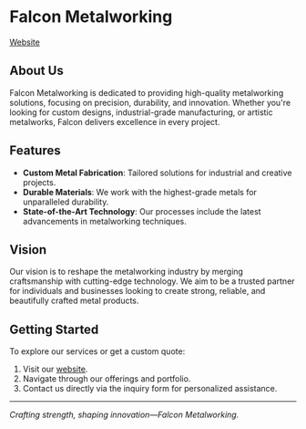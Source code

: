 # Falcon Metalworking

[Website](https://falcon.notmars.xyz/)

## About Us

Falcon Metalworking is dedicated to providing high-quality metalworking solutions, focusing on precision, durability, and innovation. Whether you're looking for custom designs, industrial-grade manufacturing, or artistic metalworks, Falcon delivers excellence in every project.

## Features

- **Custom Metal Fabrication**: Tailored solutions for industrial and creative projects.
- **Durable Materials**: We work with the highest-grade metals for unparalleled durability.
- **State-of-the-Art Technology**: Our processes include the latest advancements in metalworking techniques.

## Vision

Our vision is to reshape the metalworking industry by merging craftsmanship with cutting-edge technology. We aim to be a trusted partner for individuals and businesses looking to create strong, reliable, and beautifully crafted metal products.

## Getting Started

To explore our services or get a custom quote:

1. Visit our [website](https://falcon.notmars.xyz/).
2. Navigate through our offerings and portfolio.
3. Contact us directly via the inquiry form for personalized assistance.

---

*Crafting strength, shaping innovation—Falcon Metalworking.*
